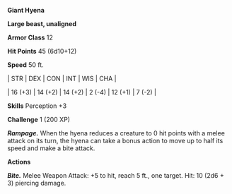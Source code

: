 **Giant Hyena**

**Large beast, unaligned**

**Armor Class** 12

**Hit Points** 45 (6d10+12)

**Speed** 50 ft.

|   STR   |   DEX   |   CON   |   INT   |   WIS   |   CHA   |
  
| 16 (+3) | 14 (+2) | 14 (+2) | 2 (-4) | 12 (+1) | 7 (-2) |

**Skills** Perception +3

**Challenge** 1 (200 XP)

***Rampage.*** When the hyena reduces a creature to 0 hit points with a melee attack on its turn, the hyena can take a bonus action to move up to half its speed and make a bite attack.

**Actions**

***Bite.*** Melee Weapon Attack: +5 to hit, reach 5 ft., one target. Hit: 10 (2d6 + 3) piercing damage.


